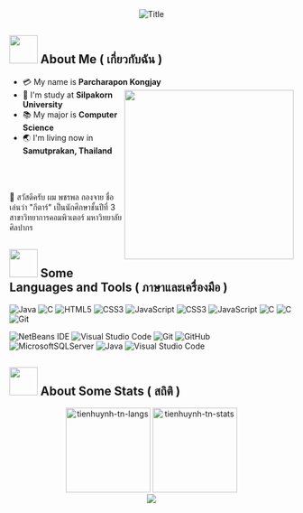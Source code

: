 <div align="center">
  <img src="https://readme-typing-svg.herokuapp.com?font=Architects+Daughter&color=FFFFFF&size=50&center=true&vCenter=true&height=60&width=600&lines=I'm+Parcharapon+Kongjay;Welcome+to+my+profile!" alt="Title"></img>
</div>


## <img src="https://raw.githubusercontent.com/nixin72/nixin72/master/wave.gif" width="50px"></img> About Me ( เกี่ยวกับฉัน )

- :credit_card: My name is **Parcharapon Kongjay** <img src="https://media.giphy.com/media/6LNwldsbzoFs4/giphy.gif" width="300" align="right"/>
- :school: I'm study at **Silpakorn University**
- :books: My major is **Computer Science**
- :earth_asia: I'm living now in **Samutprakan, Thailand**
<br>
<br>
<br>
👨 สวัสดีครับ ผม พชรพล กองจาย ชื่อเล่นว่า "กีตาร์" เป็นนักศึกษาชั้นปีที่ 3 สาขาวิทยาการคอมพิวเตอร์ มหาวิทยาลัยศิลปากร


## <img src="https://media2.giphy.com/media/QssGEmpkyEOhBCb7e1/giphy.gif?cid=ecf05e47a0n3gi1bfqntqmob8g9aid1oyj2wr3ds3mg700bl&rid=giphy.gif" width="50px"> Some Languages and Tools ( ภาษาและเครื่องมือ )
![Java](https://img.shields.io/badge/java-%23ED8B00.svg?style=for-the-badge&logo=java&logoColor=white) ![C](https://img.shields.io/badge/C-%2300599C.svg?style=for-the-badge&logo=c&logoColor=white) ![HTML5](https://img.shields.io/badge/html5-%23E34F26.svg?style=for-the-badge&logo=html5&logoColor=white) ![CSS3](https://img.shields.io/badge/CSS-%231572B6.svg?style=for-the-badge&logo=css3&logoColor=white) ![JavaScript](https://img.shields.io/badge/javascript-%23323330.svg?style=for-the-badge&logo=javascript&logoColor=%23F7DF1E) ![CSS3](https://img.shields.io/badge/Flutter-%231572B6.svg?style=for-the-badge&logo=flutter&logoColor=white)
![JavaScript](https://img.shields.io/badge/Python-%23323330.svg?style=for-the-badge&logo=python&logoColor=%23F7DF1E) ![C](https://img.shields.io/badge/PHP-%2300599C.svg?style=for-the-badge&logo=php&logoColor=white) ![C](https://img.shields.io/badge/DART-%2300599C.svg?style=for-the-badge&logo=dart&logoColor=white)
![Git](https://img.shields.io/badge/Jupyter-%23F05033.svg?style=for-the-badge&logo=J=jupyter&logoColor=white)

![NetBeans IDE](https://img.shields.io/badge/NetBeans%20IDE-1B6AC6.svg?style=for-the-badge&logo=apache-netbeans-ide&logoColor=white)  ![Visual Studio Code](https://img.shields.io/badge/Visual%20Studio%20Code-0078d7.svg?style=for-the-badge&logo=visual-studio-code&logoColor=white) ![Git](https://img.shields.io/badge/git-%23F05033.svg?style=for-the-badge&logo=git&logoColor=white) ![GitHub](https://img.shields.io/badge/github-%23121011.svg?style=for-the-badge&logo=github&logoColor=white) ![MicrosoftSQLServer](https://img.shields.io/badge/Microsoft%20SQL%20Sever-CC2927?style=for-the-badge&logo=microsoft%20sql%20server&logoColor=white) ![Java](https://img.shields.io/badge/xampp-%23ED8B00.svg?style=for-the-badge&logo=xampp&logoColor=white) 
![Visual Studio Code](https://img.shields.io/badge/Mysql-0078d7.svg?style=for-the-badge&logo=mysql&logoColor=white)

## <img src="https://media0.giphy.com/media/cNZqrH5IzOG0xrlWks/giphy.gif?cid=ecf05e47map255q427en9uprqc1sb0unjq5k4fnqg5pmhhs4&rid=giphy.gif&ct=s" width="50px"> About Some Stats ( สถิติ )
<div align="center">
<img height="150em" src="https://github-readme-stats.vercel.app/api/top-langs/?username=tarkongjay&layout=compact&show_icon=true&theme=algolia" alt="tienhuynh-tn-langs"/>
<img height="150em" src="https://github-readme-stats.vercel.app/api/?username=tarkongjay&layout=compact&show_icon=true&theme=algolia" alt="tienhuynh-tn-stats"/>
</div>
<div align="center">
  <img src="http://github-readme-streak-stats.herokuapp.com?user=tarkongjay&theme=algolia&background=0d1117&hide_border=true" />
</div>
